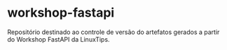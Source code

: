 # workshop-fastapi
Repositório destinado ao controle de versão do artefatos gerados a partir do Workshop FastAPI da LinuxTips.

